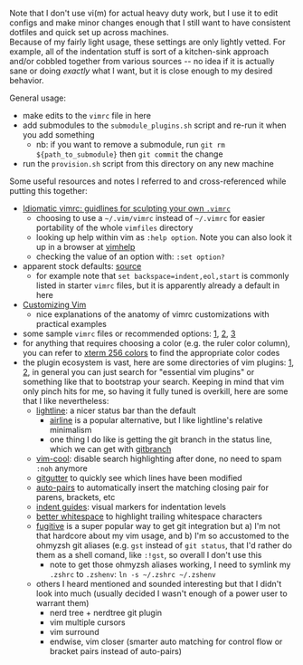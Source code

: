 Note that I don't use vi(m) for actual heavy duty work, but I use it to edit configs and make minor changes enough that I still want to have consistent dotfiles and quick set up across machines.  
Because of my fairly light usage, these settings are only lightly vetted.
For example, all of the indentation stuff is sort of a kitchen-sink approach and/or cobbled together from various sources -- no idea if it is actually sane or doing *exactly* what I want, but it is close enough to my desired behavior.

General usage:

- make edits to the `vimrc` file in here
- add submodules to the `submodule_plugins.sh` script and re-run it when you add something
    - nb: if you want to remove a submodule, run `git rm ${path_to_submodule}` then `git commit` the change
- run the `provision.sh` script from this directory on any new machine

Some useful resources and notes I referred to and cross-referenced while putting this together:

- [Idiomatic vimrc: guidlines for sculpting your own `.vimrc`](https://github.com/romainl/idiomatic-vimrc/tree/master)
    - choosing to use a `~/.vim/vimrc` instead of `~/.vimrc` for easier portability of the whole `vimfiles` directory
    - looking up help within vim as `:help option`. Note you can also look it up in a browser at [vimhelp](https://vimhelp.org/)
    - checking the value of an option with: `:set option?`
- apparent stock defaults: [source](https://github.com/vim/vim/blob/master/runtime/defaults.vim)
    - for example note that `set backspace=indent,eol,start` is commonly listed in starter `vimrc` files, but it is apparently already a default in here
- [Customizing Vim](https://learnbyexample.github.io/vim_reference/Customizing-Vim.html)
    - nice explanations of the anatomy of vimrc customizations with practical examples
- some sample `vimrc` files or recommended options: [1](https://github.com/amix/vimrc/blob/master/vimrcs/basic.vim), [2](https://gist.github.com/pthrasher/3933522), [3](https://www.shortcutfoo.com/blog/top-50-vim-configuration-options)
- for anything that requires choosing a color (e.g. the ruler color column), you can refer to [xterm 256 colors](https://www.ditig.com/publications/256-colors-cheat-sheet) to find the appropriate color codes
- the plugin ecosystem is vast, here are some directories of vim plugins: [1](https://vimawesome.com/), [2](https://github.com/akrawchyk/awesome-vim?tab=readme-ov-file), in general you can just search for "essential vim plugins" or something like that to bootstrap your search. Keeping in mind that vim only pinch hits for me, so having it fully tuned is overkill, here are some that I like nevertheless:
    - [lightline](https://github.com/itchyny/lightline.vim): a nicer status bar than the default
        - [airline](https://github.com/vim-airline/vim-airline) is a popular alternative, but I like lightline's relative minimalism
        - one thing I do like is getting the git branch in the status line, which we can get with [gitbranch](https://github.com/itchyny/vim-gitbranch)
    - [vim-cool](https://github.com/romainl/vim-cool):  disable search highlighting after done, no need to spam `:noh` anymore
    - [gitgutter](https://github.com/airblade/vim-gitgutter) to quickly see which lines have been modified
    - [auto-pairs](https://github.com/jiangmiao/auto-pairs) to automatically insert the matching closing pair for parens, brackets, etc
    - [indent guides](https://github.com/preservim/vim-indent-guides): visual markers for indentation levels
    - [better whitespace](https://github.com/ntpeters/vim-better-whitespace) to highlight trailing whitespace characters
    - [fugitive](https://github.com/tpope/vim-fugitive) is a super popular way to get git integration but a) I'm not that hardcore about my vim usage, and b) I'm so accustomed to the ohmyzsh git aliases (e.g. `gst` instead of `git status`, that I'd rather do them as a shell comand, like `:!gst`, so overall I don't use this
        - note to get those ohmyzsh aliases working, I need to symlink my `.zshrc` to `.zshenv`: `ln -s ~/.zshrc ~/.zshenv`
    - others I heard mentioned and sounded interesting but that I didn't look into much (usually decided I wasn't enough of a power user to warrant them)
        - nerd tree + nerdtree git plugin
        - vim multiple cursors
        - vim surround
        - endwise, vim closer (smarter auto matching for control flow or bracket pairs instead of auto-pairs)

